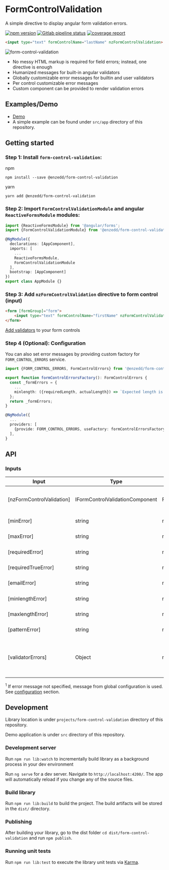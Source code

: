 # FormControlValidation

A simple directive to display angular form validation errors.

[![npm version](https://img.shields.io/npm/v/@enzedd/form-control-validation.svg)](https://npmjs.com/package/@enzedd/form-control-validation "View on npm")
[![Gitlab pipeline status](https://img.shields.io/gitlab/pipeline/Enzedd/form-control-validation.svg)](https://gitlab.com/Enzedd/form-control-validation/pipelines)
[![coverage report](https://gitlab.com/Enzedd/form-control-validation/badges/master/coverage.svg)](https://gitlab.com/Enzedd/form-control-validation/commits/master)

```html
<input type="text" formControlName="lastName" nzFormControlValidation>
```
![form-control-validation](https://gitlab.com/Enzedd/form-control-validation/uploads/021f8e829c871927cb5de01c34b4876b/form-control-validation.png)
* No messy HTML markup is required for field errors; instead, one directive is enough
* Humanized messages for built-in angular validators
* Globally customizable error messages for builtin and user validators
* Per control customizable error messages
* Custom component can be provided to render validation errors

## Examples/Demo
* [Demo](https://enzedd.gitlab.io/form-control-validation/)
* A simple example can be found under `src/app` directory of this repository.

## Getting started

### Step 1: Install `form-control-validation`:
npm
```shell
npm install --save @enzedd/form-control-validation
```
yarn
```shell
yarn add @enzedd/form-control-validation
```

### Step 2: Import `FormControlValidationModule` and angular `ReactiveFormsModule` modules:
```typescript
import {ReactiveFormsModule} from '@angular/forms';
import {FormControlValidationModule} from '@enzedd/form-control-validation';

@NgModule({
  declarations: [AppComponent],
  imports: [
    ...
    ReactiveFormsModule,
    FormControlValidationModule
  ],
  bootstrap: [AppComponent]
})
export class AppModule {}
```

### Step 3: Add `nzFormControlValidation` directive to form control (input)
```html
<form [formGroup]="form">
    <input type="text" formControlName="firstName" nzFormControlValidation>
</form>
```
[Add validators](https://angular.io/guide/form-validation#reactive-form-validation) to your form controls 
### Step 4 (Optional): Configuration
You can also set error messages by providing custom factory for `FORM_CONTROL_ERRORS` service.
```typescript
import {FORM_CONTROL_ERRORS, FormControlErrors} from '@enzedd/form-control-validation';

export function formControlErrorsFactory(): FormControlErrors {
  const _formErrors = {
    ...
    minlength: ({requiredLength, actualLength}) => `Expected length is at least ${requiredLength}`,
  };
  return _formErrors;
}

@NgModule({
  ...
  providers: [
    {provide: FORM_CONTROL_ERRORS, useFactory: formControlErrorsFactory}
  ],
}
```

## API
### Inputs
| Input  | Type | Default | Required | Description |
| ------------- | ------------- | ------------- | ------------- | ------------- |
| [nzFormControlValidation] | IFormControlValidationComponent |  FormControlValidationComponent | yes (value not required) | Custom component can be provided to render formControl humanized validation error 
| [minError] | string | null | no | Error message for Validators.min<sup>1</sup> |
| [maxError] | string | null | no | Error message for Validators.max<sup>1</sup> |
| [requiredError] | string | null | no | Error message for Validators.required<sup>1</sup> |
| [requiredTrueError] | string | null | no | Error message for Validators.requiredTrue<sup>1</sup> |
| [emailError] | string | null | no | Error message for Validators.email<sup>1</sup> |
| [minlengthError] | string | null | no | Error message for Validators.minlength<sup>1</sup> |
| [maxlengthError] | string | null | no | Error message for Validators.maxlength<sup>1</sup> |
| [patternError] | string | null | no | Error message for Validators.pattern<sup>1</sup> |
| [validatorErrors] | Object | null | no | Error messages for other validators. Has lower priority than more specific error messages and can be overwritten by them |

<sup>1</sup> If error message not specified, message from global configuration is used. See [configuration](#step-4-optional-configuration) section.

## Development
Library location is under `projects/form-control-validation` directory of this repository.

Demo application is under `src` directory of this repository.

### Development server
Run `npm run lib:watch` to incrementally build library as a background process in your dev environment

Run `ng serve` for a dev server. Navigate to `http://localhost:4200/`. The app will automatically reload if you change any of the source files.

### Build library
Run `npm run lib:build` to build the project. The build artifacts will be stored in the `dist/` directory.

### Publishing
After building your library, go to the dist folder `cd dist/form-control-validation` and run `npm publish`.

### Running unit tests
Run `npm run lib:test` to execute the library unit tests via [Karma](https://karma-runner.github.io).
